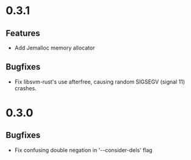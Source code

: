 # 0.3.1
## Features
- Add Jemalloc memory allocator

## Bugfixes
- Fix libsvm-rust's use afterfree, causing random SIGSEGV (signal 11) crashes.

# 0.3.0
## Bugfixes
- Fix confusing double negation in '--consider-dels' flag
